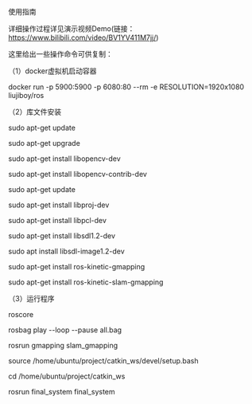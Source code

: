 使用指南

详细操作过程详见演示视频Demo(链接：https://www.bilibili.com/video/BV1YV411M7jj/)

这里给出一些操作命令可供复制：

（1）docker虚拟机启动容器

docker run -p 5900:5900 -p 6080:80 --rm -e RESOLUTION=1920x1080 liujiboy/ros

（2）库文件安装

sudo apt-get update

sudo apt-get upgrade

sudo apt-get install libopencv-dev

sudo apt-get install libopencv-contrib-dev

sudo apt-get update

sudo apt-get install libproj-dev

sudo apt-get install libpcl-dev

sudo apt-get install libsdl1.2-dev

sudo apt install libsdl-image1.2-dev

sudo apt-get install ros-kinetic-gmapping

sudo apt-get install ros-kinetic-slam-gmapping

（3）运行程序

roscore

rosbag play --loop --pause all.bag

rosrun gmapping slam_gmapping

source /home/ubuntu/project/catkin_ws/devel/setup.bash

cd /home/ubuntu/project/catkin_ws

rosrun final_system final_system
